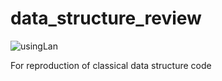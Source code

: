 # data_structure_review 

 
 ![usingLan](https://img.shields.io/badge/using-JAVA/C/C++/Python-green.svg)
 
For reproduction of classical data structure code
